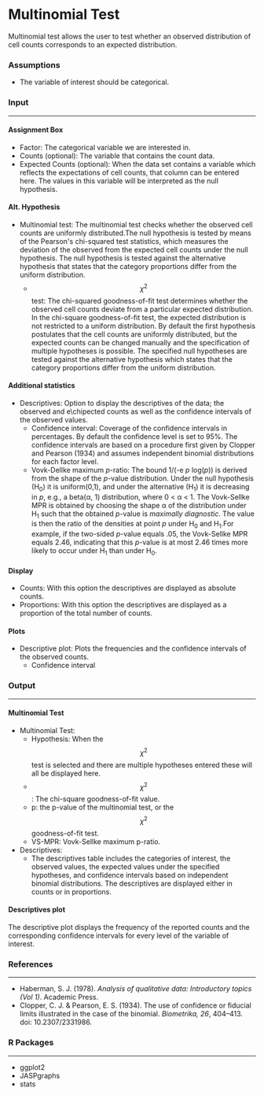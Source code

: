 Multinomial Test
===

Multinomial test allows the user to test whether an observed distribution of cell counts corresponds to an expected distribution.

### Assumptions
- The variable of interest should be categorical.

### Input
---

#### Assignment Box
- Factor: The categorical variable we are interested in.
- Counts (optional): The variable that contains the count data.
- Expected Counts (optional): When the data set contains a variable which reflects the expectations of cell counts, that column can be entered here. The values in this variable will be interpreted as the null hypothesis.

#### Alt. Hypothesis
- Multinomial test: The multinomial test checks whether the observed cell counts are uniformly distributed.The null hypothesis is tested by means of the Pearson's chi-squared test statistics, which measures the deviation of the observed from the expected cell counts under the null hypothesis. The null hypothesis is tested against the alternative hypothesis that states that the category proportions differ from the uniform distribution.
    - $$\chi^2$$ test: The chi-squared goodness-of-fit test determines whether the observed cell counts deviate from a particular expected distribution. In the chi-square goodness-of-fit test, the expected distribution is not restricted to a uniform distribution. By default the first hypothesis postulates that the cell counts are uniformly distributed, but the expected counts can be changed manually and the specification of multiple hypotheses is possible. The specified null hypotheses are tested against the alternative hypothesis which states that the category proportions differ from the uniform distribution.
    
#### Additional statistics
- Descriptives: Option to display the descriptives of the data; the observed and e\chipected counts as well as the confidence intervals of the observed values.
  - Confidence interval: Coverage of the confidence intervals in percentages. By default the confidence level is set to 95%. The confidence intervals are based on a procedure first given by Clopper and Pearson (1934) and assumes independent binomial distributions for each factor level.
  - Vovk-Dellke maximum *p*-ratio: The bound 1/(-e *p* log(*p*)) is derived from the shape of the *p*-value distribution. Under the null hypothesis (H<sub>0</sub>) it is uniform(0,1), and under the alternative (H<sub>1</sub>) it is decreasing in *p*, e.g., a beta(&#945;, 1) distribution, where 0 < &#945; < 1. The Vovk-Sellke MPR is obtained by choosing the shape &#945; of the distribution under H<sub>1</sub> such that the obtained *p*-value is *maximally diagnostic*. The value is then the ratio of the densities at point *p* under H<sub>0</sub> and H<sub>1</sub>.For example, if the two-sided *p*-value equals .05, the Vovk-Sellke MPR equals 2.46, indicating that this *p*-value is at most 2.46 times more likely to occur under H<sub>1</sub> than under H<sub>0</sub>.

#### Display
  - Counts: With this option the descriptives are displayed as absolute counts.
  - Proportions: With this option the descriptives are displayed as a proportion of the total number of counts.

#### Plots
  - Descriptive plot: Plots the frequencies and the confidence intervals of the observed counts.
      - Confidence interval

### Output
---
#### Multinomial Test
- Multinomial Test:
  - Hypothesis: When the $$\chi^2$$ test is selected and there are multiple hypotheses entered these will all be displayed here.
  - $$\chi^2$$: The chi-square goodness-of-fit value.
  - p: the p-value of the multinomial test, or the $$\chi^2$$ goodness-of-fit test.
  - VS-MPR: Vovk-Sellke maximum p-ratio.
- Descriptives: 
  - The descriptives table includes the categories of interest, the observed values, the expected values under the specified hypotheses, and confidence intervals based on independent binomial distributions. The descriptives are displayed either in counts or in proportions.

#### Descriptives plot
The descriptive plot displays the frequency of the reported counts and the corresponding confidence intervals for every level of the variable of interest.

### References
---
- Haberman, S. J. (1978). *Analysis of qualitative data: Introductory topics (Vol 1)*. Academic Press.
-  Clopper, C. J. & Pearson, E. S. (1934). The use of confidence or fiducial limits illustrated in the case of the binomial. *Biometrika, 26*, 404–413. doi: 10.2307/2331986.

### R Packages
---
- ggplot2
- JASPgraphs
- stats
